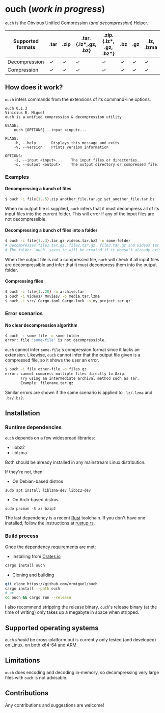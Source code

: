 # ouch (_work in progress_)

`ouch` is the Obvious Unified Compression (_and decompression_) Helper. 


| Supported formats | .tar | .zip | .tar.{.lz*,.gz, .bz}         | .zip.{.lz*, .gz, .bz*}       | .bz | .gz | .lz, .lzma |
|-------------------|------|------|------------------------------|------------------------------|-----|-----|------------|
| Decompression     |   ✓  |   ✓  |               ✓              |               ✓              |  ✓  |  ✓  |      ✓     |
| Compression       |   ✓  |   ✓  |               ✓              |               ✓              |  ✓  |  ✓  |      ✓     |

## How does it work?

`ouch` infers commands from the extensions of its command-line options.

```
ouch 0.1.3
Vinícius R. Miguel
ouch is a unified compression & decompression utility

USAGE:
    ouch [OPTIONS] --input <input>...

FLAGS:
    -h, --help       Displays this message and exits
    -V, --version    Prints version information

OPTIONS:
    -i, --input <input>...    The input files or directories.
    -o, --output <output>     The output directory or compressed file.
```

### Examples

#### Decompressing a bunch of files

```bash
$ ouch -i file{1..5}.zip another_file.tar.gz yet_another_file.tar.bz
```

When no output file is supplied, `ouch` infers that it must decompress all of its input files into the current folder. This will error if any of the input files are not decompressible.

#### Decompressing a bunch of files into a folder

```bash
$ ouch -i file{1..3}.tar.gz videos.tar.bz2 -o some-folder
# Decompresses file1.tar.gz, file2.tar.gz, file3.tar.gz and videos.tar.bz2 to some-folder
# The folder `ouch` saves to will be created if it doesn't already exist
```

When the output file is not a compressed file, `ouch` will check if all input files are decompressible and infer that it must decompress them into the output folder.

#### Compressing files 

```bash
$ ouch -i file{1..20} -o archive.tar
$ ouch -i Videos/ Movies/ -o media.tar.lzma
$ ouch -i src/ Cargo.toml Cargo.lock -o my_project.tar.gz
```

### Error scenarios

#### No clear decompression algorithm

```bash
$ ouch -i some-file -o some-folder
error: file 'some-file' is not decompressible.
```

`ouch` cannot infer `some-file`'s compression format since it lacks an extension. Likewise, `ouch` cannot infer that the output file given is a compressed file, so it shows the user an error.

```bash
$ ouch -i file other-file -o files.gz
error: cannot compress multiple files directly to Gzip.
       Try using an intermediate archival method such as Tar.
       Example: filename.tar.gz
```

Similar errors are shown if the same scenario is applied to `.lz/.lzma` and `.bz/.bz2`.

## Installation

### Runtime dependencies

`ouch` depends on a few widespread libraries:
* libbz2
* liblzma

Both should be already installed in any mainstream Linux distribution.

If they're not, then:

* On Debian-based distros

`sudo apt install liblzma-dev libbz2-dev`

* On Arch-based distros

`sudo pacman -S xz bzip2`

The last dependency is a recent [Rust](https://www.rust-lang.org/) toolchain. If you don't have one installed, follow the instructions at [rustup.rs](https://rustup.rs/).

### Build process

Once the dependency requirements are met:

* Installing from [Crates.io](https://crates.io)

```bash
cargo install ouch
```

* Cloning and building

```bash
git clone https://github.com/vrmiguel/ouch
cargo install --path ouch
# or
cd ouch && cargo run --release
```

I also recommend stripping the release binary. `ouch`'s release binary (at the time of writing) only takes up a megabyte in space when stripped.

## Supported operating systems

`ouch` _should_ be cross-platform but is currently only tested (and developed) on Linux, on both x64-64 and ARM.

## Limitations

`ouch` does encoding and decoding in-memory, so decompressing very large files with `ouch` is not advisable.

## Contributions

Any contributions and suggestions are welcome!
